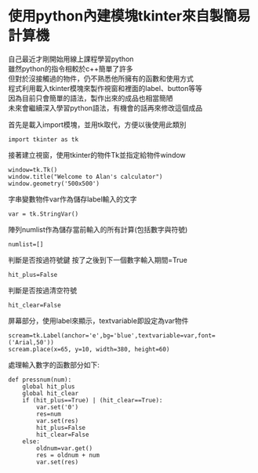 使用python內建模塊tkinter來自製簡易計算機
============================================================
自己最近才剛開始用線上課程學習python<br />
雖然python的指令相較於c++簡單了許多<br />
但對於沒接觸過的物件，仍不熟悉他所擁有的函數和使用方式<br />
程式利用載入tkinter模塊來製作視窗和裡面的label、button等等<br />
因為目前只會簡單的語法，製作出來的成品也相當簡陋<br />
未來會繼續深入學習python語法，有機會的話再來修改這個成品<br />

首先是載入import模塊，並用tk取代，方便以後使用此類別<br />
<pre><code>import tkinter as tk</pre></code>
接著建立視窗，使用tkinter的物件Tk並指定給物件window<br />
<pre><code>window=tk.Tk()
window.title("Welcome to Alan's calculator")
window.geometry('500x500')</pre></code>
字串變數物件var作為儲存label輸入的文字<br />
<pre><code>var = tk.StringVar()</pre></code>
陣列numlist作為儲存當前輸入的所有計算(包括數字與符號)
<pre><code>numlist=[]</pre></code>
判斷是否按過符號鍵 按了之後到下一個數字輸入期間=True 
<pre><code>hit_plus=False</pre></code>
判斷是否按過清空符號
<pre><code>hit_clear=False</pre></code>
屏幕部分，使用label來顯示，textvariable即設定為var物件
<pre><code>scream=tk.Label(anchor='e',bg='blue',textvariable=var,font=('Arial,50'))
scream.place(x=65, y=10, width=380, height=60)</pre></code>
處理輸入數字的函數部分如下:
<pre><code>def pressnum(num):
    global hit_plus
    global hit_clear
    if (hit_plus==True) | (hit_clear==True):
        var.set('0')
        res=num
        var.set(res)
        hit_plus=False
        hit_clear=False
    else:
        oldnum=var.get()
        res = oldnum + num  
        var.set(res)
</pre></code>        
